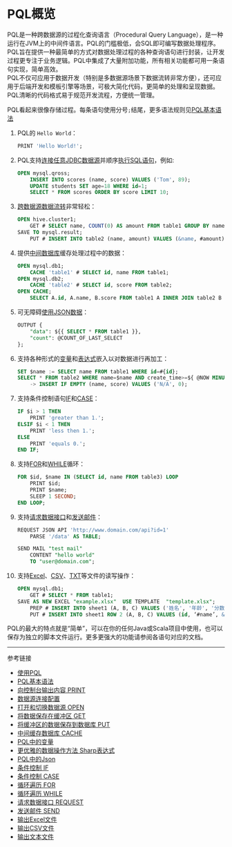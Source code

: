 # PQL概览
PQL是一种跨数据源的过程化查询语言（Procedural Query Language），是一种运行在JVM上的中间件语言。PQL的门槛极低，会SQL即可编写数据处理程序。PQL旨在提供一种最简单的方式对数据处理过程的各种查询语句进行封装，让开发过程更专注于业务逻辑。PQL中集成了大量附加功能，所有相关功能都可用一条语句实现，简单高效。    
PQL不仅可应用于数据开发（特别是多数据源场景下数据流转非常方便），还可应用于后端开发和模板引擎等场景，可极大简化代码，更简单的处理和呈现数据。PQL清晰的代码格式易于规范开发流程，方便统一管理。  

PQL看起来很像存储过程。每条语句使用分号`;`结尾，更多语法规则见[PQL基本语法](/pql/basic.md)

1. PQL的 `Hello World`：

    ```sql
    PRINT 'Hello World!';
    ```
2. PQL支持[连接任意JDBC数据源](/pql/properties.md)并顺序[执行SQL语句](/pql/sql.md)，例如:

    ```sql
    OPEN mysql.qross;
        INSERT INTO scores (name, score) VALUES ('Tom', 89);
        UPDATE students SET age=18 WHERE id=1;
        SELECT * FROM scores ORDER BY score LIMIT 10;
    ```
3. [跨数据源数据流转](/pql/save.md)非常轻松：

    ```sql
    OPEN hive.cluster1;
        GET # SELECT name, COUNT(0) AS amount FROM table1 GROUP BY name;
    SAVE TO mysql.result;
        PUT # INSERT INTO table2 (name, amount) VALUES (&name, #amount);
    ```
4. 提供[中间数据库](/pql/cache.md)缓存处理过程中的数据：

    ```sql
    OPEN mysql.db1;
        CACHE 'table1' # SELECT id, name FROM table1;
    OPEN mysql.db2;
        CACHE 'table2' # SELECT id, score FROM table2;
    OPEN CACHE;
        SELECT A.id, A.name, B.score FROM table1 A INNER JOIN table2 B ON A.id=B.id;       
    ```
5. 可无障碍[使用JSON数据](/pql/json.md)：

    ```sql
    OUTPUT {
        "data": ${{ SELECT * FROM table1 }},
        "count": @COUNT_OF_LAST_SELECT
    };
    ```
6. 支持各种形式的[变量](/pql/variable.md)和[表达式](/pql/sharp.md)嵌入以对数据进行再加工：

    ```sql
    SET $name := SELECT name FROM table1 WHERE id=#{id};
    SELECT * FROM table2 WHERE name=$name AND create_time>=${ @NOW MINUS 1 DAY }
        -> INSERT IF EMPTY (name, score) VALUES ('N/A', 0);　
    ```
7. 支持条件控制语句[IF](/pql/if.md)和[CASE](/pql/case.md)：

    ```sql
    IF $i > 1 THEN
        PRINT 'greater than 1.';
    ELSIF $i < 1 THEN
        PRINT 'less then 1.';
    ELSE
        PRINT 'equals 0.';
    END IF;
    ```
8. 支持[FOR](/pql/for.md)和[WHILE](/pql/while.md)循环：

    ```sql
    FOR $id, $name IN (SELECT id, name FROM table3) LOOP
        PRINT $id;
        PRINT $name;
        SLEEP 1 SECOND;
    END LOOP;
    ```
9. 支持[请求数据接口](/pql/request.md)和[发送邮件](/pql/send.md)：

    ```sql
    REQUEST JSON API 'http://www.domain.com/api?id=1'
        PARSE '/data' AS TABLE;

    SEND MAIL "test mail"
        CONTENT "hello world"
        TO "user@domain.com";
    ```
10. 支持[Excel](/pql/excel.md)、[CSV](/pql/csv.md)、[TXT](/pql/txt.md)等文件的读写操作：

    ```sql
    OPEN mysql.db1;
        GET # SELECT * FROM table1;
    SAVE AS NEW EXCEL "example.xlsx"  USE TEMPLATE  "template.xlsx";
        PREP # INSERT INTO sheet1 (A, B, C) VALUES ('姓名', '年龄', '分数');
        PUT # INSERT INTO sheet1 ROW 2 (A, B, C) VALUES (id, ‘#name’, &title);
    ``` 


PQL的最大的特点就是“简单”，可以在你的任何Java或Scala项目中使用，也可以保存为独立的脚本文件运行。更多更强大的功能请参阅各语句对应的文档。

---
参考链接

* [使用PQL](/pql/use-pql.md)
* [PQL基本语法](/pql/basic.md)
* [向控制台输出内容 PRINT](/pql/print.md)
* [数据源连接配置](/pql/properties.md)
* [打开和切换数据源 OPEN](/pql/open.md)
* [将数据保存在缓冲区 GET](/pql/get.md)
* [将缓冲区的数据保存到数据库 PUT](/pql/put.md)
* [中间缓存数据库 CACHE](/pql/cache.md)
* [PQL中的变量](/pql/variable.md)
* [更优雅的数据操作方法 Sharp表达式](/pql/sharp.md)
* [PQL中的Json](/pql/json.md)
* [条件控制 IF](/pql/if.md)
* [条件控制 CASE](/pql/case.md)
* [循环遍历 FOR](/pql/for.md)
* [循环遍历 WHILE](/pql/while.md)
* [请求数据接口 REQUEST](/pql/request.md)
* [发送邮件 SEND](/pql/send.md)
* [输出Excel文件](/pql/excel.md)
* [输出CSV文件](/pql/csv.md)
* [输出文本文件](/pql/txt.md)